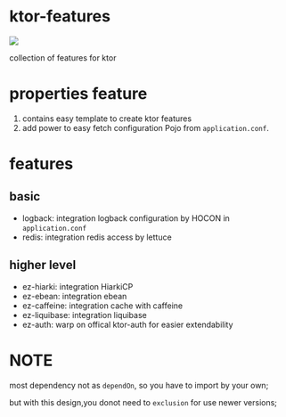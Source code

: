 # ktor-features
[![](https://jitpack.io/v/ZenLiuCN/ktor-features.svg)](https://jitpack.io/#ZenLiuCN/ktor-features)

collection of features for ktor 
# properties feature
1. contains easy template to create ktor features
2. add power to easy fetch configuration Pojo from `application.conf`.

# features
## basic 
+ logback: integration logback configuration by HOCON in `application.conf`
+ redis: integration redis access by lettuce
## higher level
+ ez-hiarki: integration HiarkiCP
+ ez-ebean: integration ebean
+ ez-caffeine: integration cache with caffeine
+ ez-liquibase: integration liquibase 
+ ez-auth: warp on offical ktor-auth for easier extendability

# NOTE

most dependency not as `dependOn`, so you have to import by your own;

but with this design,you donot need to `exclusion` for use newer versions;

